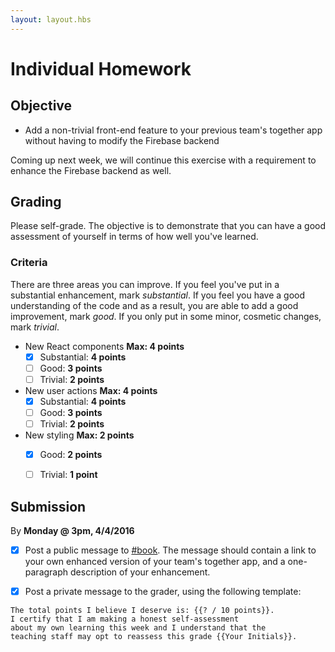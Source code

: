 ```yaml
---
layout: layout.hbs
---
```


# Individual Homework

## Objective

* Add a non-trivial front-end feature to your previous team's together app without
having to modify the Firebase backend

Coming up next week, we will continue this exercise with a requirement to
enhance the Firebase backend as well.

## Grading

Please self-grade. The objective is to demonstrate that you can have a good
assessment of yourself in terms of how well you've learned.

### Criteria

There are three areas you can improve. If you feel you've put in a substantial
enhancement, mark _substantial_. If you feel you have a good understanding
of the code and as a result, you are able to add a good improvement, mark _good_.
If you only put in some minor, cosmetic changes, mark _trivial_.

* New React components __Max: 4 points__
    * [X] Substantial: __4 points__
    * [ ] Good: __3 points__
    * [ ] Trivial: __2 points__
* New user actions __Max: 4 points__
    * [X] Substantial: __4 points__
    * [ ] Good: __3 points__
    * [ ] Trivial: __2 points__
* New styling __Max: 2 points__
    * [X] Good: __2 points__
    * [ ] Trivial: __1 point__


## Submission

By __Monday @ 3pm, 4/4/2016__

* [X] Post a public message to [#book](https://ucdd2016.slack.com/messages/book/).
The message should contain a link to your own enhanced version of your team's
together app, and a one-paragraph description of your enhancement.

* [X] Post a private message to the grader, using the following template:

```
The total points I believe I deserve is: {{? / 10 points}}.
I certify that I am making a honest self-assessment
about my own learning this week and I understand that the
teaching staff may opt to reassess this grade {{Your Initials}}.
```
